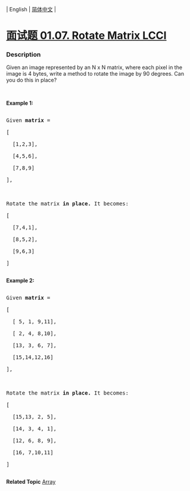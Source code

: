 | English | [简体中文](README.md) |

# [面试题 01.07. Rotate Matrix LCCI](https://leetcode-cn.com/problems/rotate-matrix-lcci)
 ### Description
<p>Given an image represented by an N x N matrix, where each pixel in the image is 4 bytes, write a method to rotate the image by 90 degrees. Can you do this in place?</p>

<p>&nbsp;</p>

<p><strong>Example 1:</strong></p>

<pre>
Given <strong>matrix</strong> = 
[
  [1,2,3],
  [4,5,6],
  [7,8,9]
],

Rotate the matrix <strong>in place. </strong>It becomes:
[
  [7,4,1],
  [8,5,2],
  [9,6,3]
]
</pre>

<p><strong>Example 2:</strong></p>

<pre>
Given <strong>matrix</strong> =
[
  [ 5, 1, 9,11],
  [ 2, 4, 8,10],
  [13, 3, 6, 7],
  [15,14,12,16]
], 

Rotate the matrix <strong>in place. </strong>It becomes:
[
  [15,13, 2, 5],
  [14, 3, 4, 1],
  [12, 6, 8, 9],
  [16, 7,10,11]
]
</pre>

**Related Topic**  [Array](https://leetcode-cn.com/tag/array) 